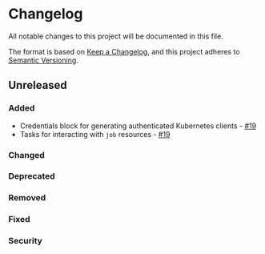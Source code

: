 # Changelog

All notable changes to this project will be documented in this file.

The format is based on [Keep a Changelog](https://keepachangelog.com/en/1.0.0/),
and this project adheres to [Semantic Versioning](https://semver.org/spec/v2.0.0.html).

## Unreleased

### Added
- Credentials block for generating authenticated Kubernetes clients - [#19](https://github.com/PrefectHQ/prefect-kubernetes/pull/19)
- Tasks for interacting with `job` resources - [#19](https://github.com/PrefectHQ/prefect-kubernetes/pull/19)

### Changed

### Deprecated

### Removed

### Fixed

### Security
